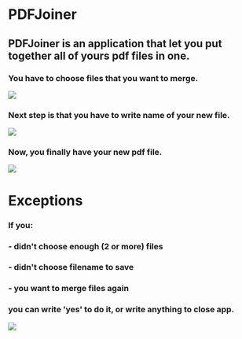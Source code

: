 ﻿# PDFJoiner
 ##  PDFJoiner is an application that let you put together all of yours pdf files in one.  ##  
 ###  You have to choose files that you want to merge.  ###
 ![](https://github.com/KWojcik243/PDFJointer/blob/main/Images/1_step.png)  
 ###  Next step is that you have to write name of your new file.  ###
 ![](https://github.com/KWojcik243/PDFJointer/blob/main/Images/2_step.png)  
 ### Now, you finally have your new pdf file.  
 ![](https://github.com/KWojcik243/PDFJointer/blob/main/Images/3_step.png)  
 #  Exceptions  #
 ###  If you:  
 ### - didn't choose enough (2 or more) files
 ### - didn't choose filename to save
 ### - you want to merge files again  
 ###  you can write 'yes' to do it, or write anything to close app.  ###
 ![](https://github.com/KWojcik243/PDFJointer/blob/main/Images/exceptions.png)
